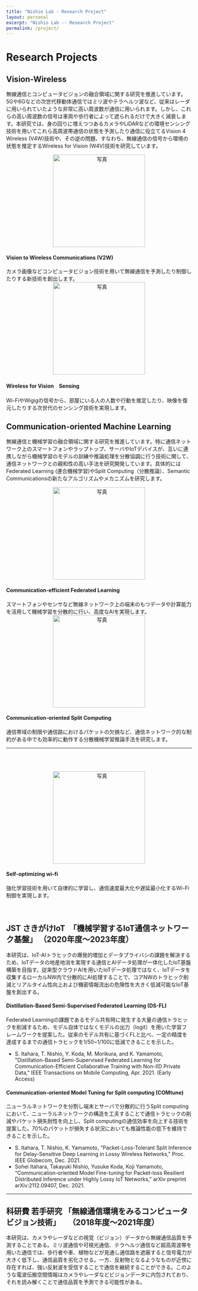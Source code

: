 ```yaml
---
title: "Nishio Lab - Research Project"
layout: personal
excerpt: "Nishio Lab -- Research Project"
permalink: /project/
---
```


# Research Projects

## Vision-Wireless
無線通信とコンピュータビジョンの融合領域に関する研究を推進しています。5Gや6Gなどの次世代移動体通信ではミリ波やテラヘルツ波など、従来はレーダに用いられていたような非常に高い周波数が通信に用いられます。しかし、これらの高い周波数の信号は車両や歩行者によって遮られるだけで大きく減衰します。本研究では、身の回りに増えつつあるカメラやLiDARなどの環境センシング技術を用いてこれら高周波帯通信の状態を予測したり通信に役立てるVision 4 Wireless (V4W)技術や、その逆の問題、すなわち、無線通信の信号から環境の状態を推定するWireless for Vision (W4V)技術を研究しています。

<div class="row">
  <div class="col-sm-3">
      <center>
          <img src="{{ site.url }}{{ site.baseurl }}/images/research/viwi.png" alt="写真" width="250px">
      </center>
  </div>
  <div class="col-sm-9">
      <h4>Vision to Wireless Communications (V2W)</h4>
      カメラ画像などコンピュータビジョン技術を用いて無線通信を予測したり制御したりする新技術を創出します。
  </div>
</div>

<div class="row">
  <div class="col-sm-3">
      <center>
          <img src="{{ site.url }}{{ site.baseurl }}/images/research/imaging.png" alt="写真" width="250px">
      </center>
  </div>
  <div class="col-sm-9">
      <h4>Wireless for Vision　Sensing</h4>
      Wi-FiやWigigの信号から、部屋にいる人の人数や行動を推定したり、映像を復元したりする次世代のセンシング技術を実現します。
  </div>
</div>

## Communication-oriented Machine Learning
無線通信と機械学習の融合領域に関する研究を推進しています。特に通信ネットワーク上のスマートフォンやラップトップ、サーバやIoTデバイスが、互いに連携しながら機械学習のモデルの訓練や推論処理を分散協調に行う技術に関して、通信ネットワークとの親和性の高い手法を研究開発しています。具体的にはFederated Learning (連合機械学習)やSplit Computing（分散推論）、Semantic Communicationsの新たなアルゴリズムやメカニズムを研究します。

<div class="row">
  <div class="col-sm-3">
      <center>
          <img src="{{ site.url }}{{ site.baseurl }}/images/research/FL.png" alt="写真" width="250px">
      </center>
  </div>
  <div class="col-sm-9">
      <h4>Communication-efficient Federated Learning</h4>
      スマートフォンやセンサなど無線ネットワーク上の端末のもつデータや計算能力を活用して機械学習を分散的に行い、高度なAIを実現します。
  </div>
</div> 

<div class="row">
  <div class="col-sm-3">
      <center>
          <img src="{{ site.url }}{{ site.baseurl }}/images/research/SC.png" alt="写真" width="250px">
      </center>
  </div>
  <div class="col-sm-9">
      <h4>Communication-oriented Split Computing</h4>
      通信帯域の制限や通信路におけるパケットの欠損など、通信ネットワーク的な制約がある中でも効率的に動作する分散機械学習推論手法を研究します。
  </div>
</div> 

---


<br><br>
<div class="row">
  <div class="col-sm-3">
      <center>
          <img src="{{ site.url }}{{ site.baseurl }}/images/research/wifi.jpg" alt="写真" width="250px">
      </center>
  </div>
  <div class="col-sm-9">
      <h4>Self-optimizing wi-fi</h4>
      強化学習技術を用いて自律的に学習し、通信速度最大化や遅延最小化するWi-Fi制御を実現します。
  </div>
</div>
<br><br>



## JST さきがけIoT　「機械学習するIoT通信ネットワーク基盤」 （2020年度〜2023年度） 
本研究は、IoT-AIトラヒックの爆発的増加とデータプライバシの課題を解決するため、IoTデータの地産地消を実現する通信とAIデータ処理が一体化したIoT基盤構築を目指す。従来型クラウドAIを用いたIoTデータ処理ではなく、IoTデータを収集するローカルNW内で分散的にAI処理することで、コアNWのトラヒック削減とリアルタイム性向上および機密情報流出の危険性を大きく低減可能なIoT基盤を創出する。

#### Distillation-Based Semi-Supervised Federated Learning (DS-FL)
Federated Learningの課題であるモデル共有時に発生する大量の通信トラヒックを削減するため、モデル自体ではなくモデルの出力（logit）を用いた学習フレームワークを提案した。従来のモデル共有に基づくFLと比べ、一定の精度を達成するまでの通信トラヒックを1/50~1/100に低減できることを示した。

- S. Itahara, T. Nishio, Y. Koda, M. Morikura, and K. Yamamoto, "Distillation-Based Semi-Supervised Federated Learning for Communication-Efficient Collaborative Training with Non-IID Private Data," IEEE Transactions on Mobile Computing, Apr. 2021. (Early Access)

#### Communication-oriented Model Tuning for Split computing (COMtune)
ニューラルネットワークを分割し端末とサーバで分散的に行うSplit computingにおいて、ニューラルネットワークの構造を工夫することで通信トラヒックの削減やパケット損失耐性を向上し、Split computingの通信効率を向上する技術を提案した。70%のパケットが損失する状況においても推論性能の低下を維持できることを示した。

- S. Itahara, T. Nishio, K. Yamamoto, "Packet-Loss-Tolerant Split Inference for Delay-Sensitive Deep Learning in Lossy Wireless Networks," Proc. IEEE Globecom, Dec. 2021.
- Sohei Itahara, Takayuki Nishio, Yusuke Koda, Koji Yamamoto, “Communication-oriented Model Fine-tuning for Packet-loss Resilient Distributed Inference under Highly Lossy IoT Networks,” arXiv preprint arXiv:2112.09407, Dec. 2021.

---

## 科研費 若手研究 「無線通信環境をみるコンピュータビジョン技術」　　（2018年度〜2021年度） 
本研究は、カメラやレーダなどの視覚（ビジョン）データから無線通信品質を予測することである。ミリ波通信や可視光通信、テラヘルツ通信など超高周波帯を用いた通信では、歩行者や車、植物などが見通し通信路を遮蔽すると信号電力が大きく低下し、通信品質を劣化させる。一方、反射物となるようなものが近傍に存在すれば、強い反射波を受信することで通信を継続することができる。このような電波伝搬空間情報はカメラやレーダなどビジョンデータに内包されており、それを読み解くことで通信品質を予測できる可能性がある。


